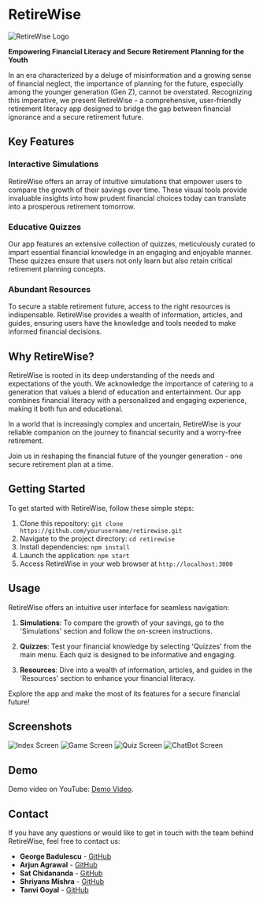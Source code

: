 # RetireWise

![RetireWise Logo](https://link-to-your-logo-image.png)

**Empowering Financial Literacy and Secure Retirement Planning for the Youth**

In an era characterized by a deluge of misinformation and a growing sense of financial neglect, the importance of planning for the future, especially among the younger generation (Gen Z), cannot be overstated. Recognizing this imperative, we present RetireWise - a comprehensive, user-friendly retirement literacy app designed to bridge the gap between financial ignorance and a secure retirement future.

## Key Features

### Interactive Simulations
RetireWise offers an array of intuitive simulations that empower users to compare the growth of their savings over time. These visual tools provide invaluable insights into how prudent financial choices today can translate into a prosperous retirement tomorrow.

### Educative Quizzes
Our app features an extensive collection of quizzes, meticulously curated to impart essential financial knowledge in an engaging and enjoyable manner. These quizzes ensure that users not only learn but also retain critical retirement planning concepts.

### Abundant Resources
To secure a stable retirement future, access to the right resources is indispensable. RetireWise provides a wealth of information, articles, and guides, ensuring users have the knowledge and tools needed to make informed financial decisions.

## Why RetireWise?

RetireWise is rooted in its deep understanding of the needs and expectations of the youth. We acknowledge the importance of catering to a generation that values a blend of education and entertainment. Our app combines financial literacy with a personalized and engaging experience, making it both fun and educational.

In a world that is increasingly complex and uncertain, RetireWise is your reliable companion on the journey to financial security and a worry-free retirement.

Join us in reshaping the financial future of the younger generation - one secure retirement plan at a time.

## Getting Started

To get started with RetireWise, follow these simple steps:

1. Clone this repository: `git clone https://github.com/yourusername/retirewise.git`
2. Navigate to the project directory: `cd retirewise`
3. Install dependencies: `npm install`
4. Launch the application: `npm start`
5. Access RetireWise in your web browser at `http://localhost:3000`

## Usage

RetireWise offers an intuitive user interface for seamless navigation:

1. **Simulations**: To compare the growth of your savings, go to the 'Simulations' section and follow the on-screen instructions.

2. **Quizzes**: Test your financial knowledge by selecting 'Quizzes' from the main menu. Each quiz is designed to be informative and engaging.

3. **Resources**: Dive into a wealth of information, articles, and guides in the 'Resources' section to enhance your financial literacy.

Explore the app and make the most of its features for a secure financial future!

## Screenshots

![Index Screen](https://github.com/gbchill/RetireWise/assets/110639301/7a1d0c1a-4087-4bdd-8756-4ee1c924303e)
![Game Screen](https://github.com/gbchill/RetireWise/assets/110639301/36955e2d-b429-4576-948f-dc273ad87c2e)
![Quiz Screen](https://github.com/gbchill/RetireWise/assets/110639301/5a11f44a-aa2f-4200-abaf-defd1f6bce87)
![ChatBot Screen](https://github.com/gbchill/RetireWise/assets/110639301/80d5def7-9961-4edc-bbf5-49b7b5eb7060)

## Demo

Demo video on YouTube: [Demo Video](https://www.youtube.com/watch?v=gqMrcktOWrQ).

## Contact

If you have any questions or would like to get in touch with the team behind RetireWise, feel free to contact us:

- **George Badulescu** - [GitHub](https://github.com/gbchill)
- **Arjun Agrawal** - [GitHub](https://github.com/Arjun343)
- **Sat Chidananda** - [GitHub](https://github.com/163264128)
- **Shriyans Mishra** - [GitHub](https://github.com/shr2004i)
- **Tanvi Goyal** - [GitHub](https://github.com/Tanvi0501)
